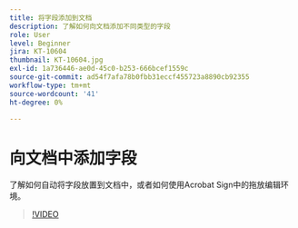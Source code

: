 ```yaml
---
title: 将字段添加到文档
description: 了解如何向文档添加不同类型的字段
role: User
level: Beginner
jira: KT-10604
thumbnail: KT-10604.jpg
exl-id: 1a736446-ae0d-45c0-b253-666bcef1559c
source-git-commit: ad54f7afa78b0fbb31eccf455723a8890cb92355
workflow-type: tm+mt
source-wordcount: '41'
ht-degree: 0%

---
```


# 向文档中添加字段

了解如何自动将字段放置到文档中，或者如何使用Acrobat Sign中的拖放编辑环境。

>[!VIDEO](https://video.tv.adobe.com/v/346620?quality=12&learn=on&hidetitle=true)
